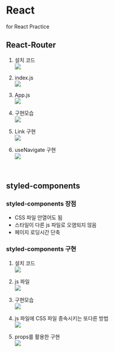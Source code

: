 # React
for React Practice

## React-Router

1. 설치 코드  
![](./img/캡처1.PNG)  

2. index.js  
![](./img/캡처2.PNG)  

3. App.js  
![](./img/캡처3.PNG)  

4. 구현모습  
![](./img/캡처4.PNG)  

5. Link 구현  
![](./img/캡처5.PNG)    

6. useNavigate 구현  
![](./img/캡처6.PNG)   
<br>


## styled-components

### styled-components 장점 
- CSS 파일 안열어도 됨  
- 스타일이 다른 js 파일로 오염되지 않음  
- 페이지 로딩시간 단축  

### styled-components 구현

1. 설치 코드  
![](./img/styled-components1.JPG)  

2. js 파일  
![](./img/styled-components2.JPG)  

3. 구현모습  
![](./img/styled-components3.JPG)  

4. js 파일에 CSS 파일 종속시키는 또다른 방법  
![](./img/styled-components4.JPG)  

5. props를 활용한 구현  
![](./img/styled-components5.JPG)  




